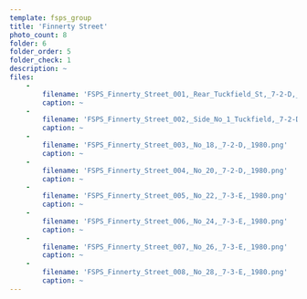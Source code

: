 ```yaml
---
template: fsps_group
title: 'Finnerty Street'
photo_count: 8
folder: 6
folder_order: 5
folder_check: 1
description: ~
files:
    -
        filename: 'FSPS_Finnerty_Street_001,_Rear_Tuckfield_St,_7-2-D,_1980.png'
        caption: ~
    -
        filename: 'FSPS_Finnerty_Street_002,_Side_No_1_Tuckfield,_7-2-D,_1980.png'
        caption: ~
    -
        filename: 'FSPS_Finnerty_Street_003,_No_18,_7-2-D,_1980.png'
        caption: ~
    -
        filename: 'FSPS_Finnerty_Street_004,_No_20,_7-2-D,_1980.png'
        caption: ~
    -
        filename: 'FSPS_Finnerty_Street_005,_No_22,_7-3-E,_1980.png'
        caption: ~
    -
        filename: 'FSPS_Finnerty_Street_006,_No_24,_7-3-E,_1980.png'
        caption: ~
    -
        filename: 'FSPS_Finnerty_Street_007,_No_26,_7-3-E,_1980.png'
        caption: ~
    -
        filename: 'FSPS_Finnerty_Street_008,_No_28,_7-3-E,_1980.png'
        caption: ~
---
```

